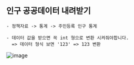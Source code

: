 ## 인구 공공데이터 내려받기 
```
- 정책자료 -> 통계 -> 주민등록 인구 통계

- 데이터 값을 받으면 꼭 int 형으로 변환 시켜줘야합니다.
  => 데이터 형식 보면 '123' => 123 변환
```
![image](https://user-images.githubusercontent.com/43161245/85096551-8e5eb580-b22f-11ea-9028-606393a51337.png)
